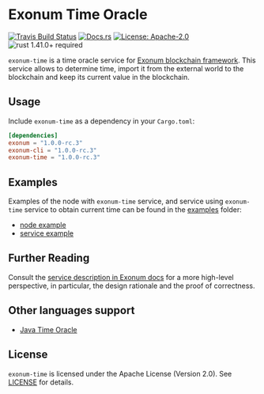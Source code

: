 # Exonum Time Oracle

[![Travis Build Status](https://img.shields.io/travis/exonum/exonum/master.svg?label=Linux%20Build)](https://travis-ci.com/exonum/exonum)
[![Docs.rs](https://docs.rs/exonum-time/badge.svg)](https://docs.rs/exonum-time)
[![License: Apache-2.0](https://img.shields.io/github/license/exonum/exonum.svg)](https://github.com/exonum/exonum/blob/master/LICENSE)
![rust 1.41.0+ required](https://img.shields.io/badge/rust-1.41.0+-blue.svg?label=Required%20Rust)

`exonum-time` is a time oracle service for [Exonum blockchain framework](https://exonum.com/).
This service allows to determine time,
import it from the external world to the blockchain
and keep its current value in the blockchain.

## Usage

Include `exonum-time` as a dependency in your `Cargo.toml`:

```toml
[dependencies]
exonum = "1.0.0-rc.3"
exonum-cli = "1.0.0-rc.3"
exonum-time = "1.0.0-rc.3"
```

## Examples

Examples of the node with `exonum-time` service, and service using
`exonum-time` service to obtain current time can be found in
the [examples](examples) folder:

- [node example]
- [service example]

## Further Reading

Consult the [service description in Exonum docs](https://exonum.com/doc/version/latest/advanced/time)
for a more high-level perspective, in particular, the design rationale
and the proof of correctness.

## Other languages support

- [Java Time Oracle](https://github.com/exonum/exonum-java-binding/tree/master/exonum-java-binding/time-oracle)

## License

`exonum-time` is licensed under the Apache License (Version 2.0).
See [LICENSE](LICENSE) for details.

[node example]: examples/exonum_time.rs
[service example]: examples/simple_service/main.rs
